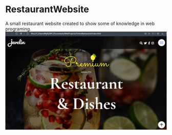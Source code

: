 # RestaurantWebsite
A small restaurant website created to show some of knowledge in web programing.
![](RestaurantPic.png)
